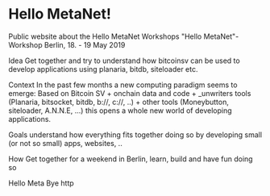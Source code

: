 # Hello MetaNet!
Public website about the Hello MetaNet Workshops
"Hello MetaNet"-Workshop
Berlin, 18. - 19 May 2019

 

Idea
  Get together and try to understand how bitcoinsv can be used to develop applications using planaria, bitdb, siteloader etc.

Context
  In the past few months a new computing paradigm seems to emerge:
Based on Bitcoin SV + onchain data and code + _unwriters tools (Planaria, bitsocket, bitdb, b://, c://, ..) + other tools (Moneybutton, siteloader, A.N.N.E, ...) this opens a whole new world of developing applications.

Goals
understand how everything fits together
doing so by developing small (or not so small) apps, websites, ..

How
Get together for a weekend in Berlin, learn, build and have fun doing so

 
Hello Meta
Bye http 
